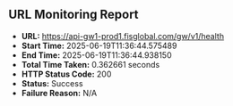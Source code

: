 ## URL Monitoring Report

- **URL:** https://api-gw1-prod1.fisglobal.com/gw/v1/health
- **Start Time:** 2025-06-19T11:36:44.575489
- **End Time:** 2025-06-19T11:36:44.938150
- **Total Time Taken:** 0.362661 seconds
- **HTTP Status Code:** 200
- **Status:** Success
- **Failure Reason:** N/A
